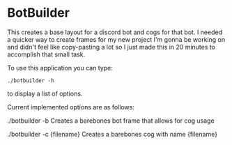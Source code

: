 # BotBuilder
This creates a base layout for a discord bot and cogs for that bot. I needed a quicker way to create frames for my new project I'm gonna be working on and didn't feel like copy-pasting a lot so I just made this in 20 minutes to accomplish that small task.


To use this application you can type:

    ./botbuilder -h

to display a list of options.

Current implemented options are as follows:

./botbuilder -b
    Creates a barebones bot frame that allows for cog usage

./botbuilder -c {filename}
    Creates a barebones cog with name {filename}